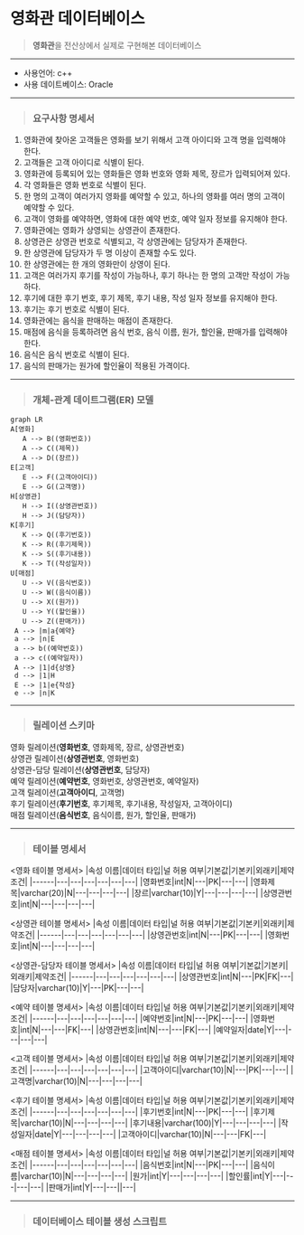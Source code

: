 # 영화관 데이터베이스
> **영화관**을 전산상에서 실제로 구현해본 데이터베이스
___
* 사용언어: c++
* 사용 데이트베이스: Oracle
___
>### 요구사항 명세서

1. 영화관에 찾아온 고객들은 영화를 보기 위해서 고객 아이디와 고객 명을 입력해야 한다.
2. 고객들은 고객 아이디로 식별이 된다.
3. 영화관에 등록되어 있는 영화들은 영화 번호와 영화 제목, 장르가 입력되어져 있다.
4. 각 영화들은 영화 번호로 식별이 된다.
5. 한 명의 고객이 여러가지 영화를 예약할 수 있고, 하나의 영화를 여러 명의 고객이 예약할 수 있다.
6. 고객이 영화를 예약하면, 영화에 대한 예약 번호, 예약 일자 정보를 유지해야 한다.
7. 영화관에는 영화가 상영되는 상영관이 존재한다.
8. 상영관은 상영관 번호로 식별되고, 각 상영관에는 담당자가 존재한다.
9. 한 상영관에 담당자가 두 명 이상이 존재할 수도 있다.
10. 한 상영관에는 한 개의 영화만이 상영이 된다.
11. 고객은 여러가지 후기를 작성이 가능하나, 후기 하나는 한 명의 고객만 작성이 가능하다.
12. 후기에 대한 후기 번호, 후기 제목, 후기 내용, 작성 일자 정보를 유지해야 한다.
13. 후기는 후기 번호로 식별이 된다. 
14. 영화관에는 음식을 판매하는 매점이 존재한다.
15. 매점에 음식을 등록하려면 음식 번호, 음식 이름, 원가, 할인율, 판매가를 입력해야 한다.
16. 음식은 음식 번호로 식별이 된다.
17. 음식의 판매가는 원가에 할인율이 적용된 가격이다.
___
>### 개체-관계 데이트그램(ER) 모델

```mermaid
graph LR
A[영화]
   A --> B((영화번호))
   A --> C((제목))
   A --> D((장르))
E[고객]
   E --> F((고객아이디))
   E --> G((고객명))
H[상영관]
   H --> I((상영관번호))
   H --> J((담당자))
K[후기]
   K --> Q((후기번호))
   K --> R((후기제목))
   K --> S((후기내용))
   K --> T((작성일자))
U[매점]
   U --> V((음식번호))
   U --> W((음식이름))
   U --> X((원가))
   U --> Y((할인율))
   U --> Z((판매가))
 A --> |m|a{예약}
 a --> |n|E
 a --> b((예약번호))
 a --> c((예약일자))
 A --> |1|d{상영}
 d --> |1|H
 E --> |1|e{작성}
 e --> |n|K

```
___
>### 릴레이션 스키마

영화 릴레이션(__영화번호__, 영화제목, 장르, 상영관번호)  
상영관 릴레이션(__상영관번호__, 영화번호)  
상영관-담당 릴레이션(__상영관번호__, 담당자)  
예약 릴레이션(__예약번호__, 영화번호, 상영관번호, 예약일자)  
고객 릴레이션(__고객아이디__, 고객명)  
후기 릴레이션(__후기번호__, 후기제목, 후기내용, 작성일자, 고객아이디)  
매점 릴레이션(__음식번호__, 음식이름, 원가, 할인율, 판매가)
___
>### 테이블 명세서

<영화 테이블 명세서>
|속성 이름|데이터 타입|널 허용 여부|기본값|기본키|외래키|제약조건|
|------|---|---|---|---|---|---|
|영화번호|int|N|---|PK|---|---|
|영화제목|varchar(20)|N|---|---|---|---|
|장르|varchar(10)|Y|---|---|---|---|
|상영관번호|int|N|---|---|---|---|

<상영관 테이블 명세서>
|속성 이름|데이터 타입|널 허용 여부|기본값|기본키|외래키|제약조건|
|------|---|---|---|---|---|---|
|상영관번호|int|N|---|PK|---|---|
|영화번호|int|N|---|---|---|---|

<상영관-담당자 테이블 명세서>
|속성 이름|데이터 타입|널 허용 여부|기본값|기본키|외래키|제약조건|
|------|---|---|---|---|---|---|
|상영관번호|int|N|---|PK|FK|---|
|담당자|varchar(10)|Y|---|PK|---|---|

<예약 테이블 명세서>
|속성 이름|데이터 타입|널 허용 여부|기본값|기본키|외래키|제약조건|
|------|---|---|---|---|---|---|
|예약번호|int|N|---|PK|---|---|
|영화번호|int|N|---|---|FK|---|
|상영관번호|int|N|---|---|FK|---|
|예약일자|date|Y|---|---|---|---|

<고객 테이블 명세서>
|속성 이름|데이터 타입|널 허용 여부|기본값|기본키|외래키|제약조건|
|------|---|---|---|---|---|---|
|고객아이디|varchar(10)|N|---|PK|---|---|
|고객명|varchar(10)|N|---|---|---|---|

<후기 테이블 명세서>
|속성 이름|데이터 타입|널 허용 여부|기본값|기본키|외래키|제약조건|
|------|---|---|---|---|---|---|
|후기번호|int|N|---|PK|---|---|
|후기제목|varchar(10)|N|---|---|---|---|
|후기내용|varchar(100)|Y|---|---|---|---|
|작성일자|date|Y|---|---|---|---|
|고객아이디|varchar(10)|N|---|---|FK|---|

<매점 테이블 명세서>
|속성 이름|데이터 타입|널 허용 여부|기본값|기본키|외래키|제약조건|
|------|---|---|---|---|---|---|
|음식번호|int|N|---|PK|---|---|
|음식이름|varchar(10)|N|---|---|---|---|
|원가|int|Y|---|---|---|---|
|할인률|int|Y|---|---|---|---|
|판매가|int|Y|---|---||---|

___
>### 데이터베이스 테이블 생성 스크립트

